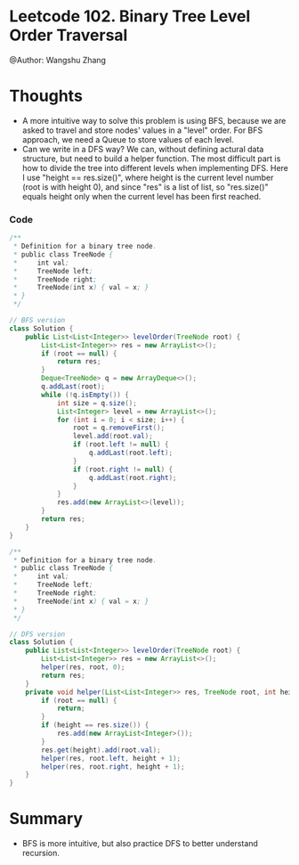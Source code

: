 # Leetcode 102. Binary Tree Level Order Traversal
@Author: Wangshu Zhang

# Thoughts
* A more intuitive way to solve this problem is using BFS, because we are asked to travel and store nodes' values in a "level" order. For BFS approach, we need a Queue to store values of each level.
* Can we write in a DFS way? We can, without defining actural data structure, but need to build a helper function. The most difficult part is how to divide the tree into different levels when implementing DFS. Here I use "height == res.size()", where height is the current level number (root is with height 0), and since "res" is a list of list, so "res.size()" equals height only when the current level has been first reached.

### Code
```Java
/**
 * Definition for a binary tree node.
 * public class TreeNode {
 *     int val;
 *     TreeNode left;
 *     TreeNode right;
 *     TreeNode(int x) { val = x; }
 * }
 */

// BFS version
class Solution {
    public List<List<Integer>> levelOrder(TreeNode root) {
        List<List<Integer>> res = new ArrayList<>();
        if (root == null) {
            return res;
        }
        Deque<TreeNode> q = new ArrayDeque<>();
        q.addLast(root);
        while (!q.isEmpty()) {
            int size = q.size();
            List<Integer> level = new ArrayList<>();
            for (int i = 0; i < size; i++) {
                root = q.removeFirst();
                level.add(root.val);
                if (root.left != null) {
                    q.addLast(root.left);
                }
                if (root.right != null) {
                    q.addLast(root.right);
                }
            }
            res.add(new ArrayList<>(level));
        }
        return res;
    }
}
```

```Java
/**
 * Definition for a binary tree node.
 * public class TreeNode {
 *     int val;
 *     TreeNode left;
 *     TreeNode right;
 *     TreeNode(int x) { val = x; }
 * }
 */

// DFS version
class Solution {
    public List<List<Integer>> levelOrder(TreeNode root) {
        List<List<Integer>> res = new ArrayList<>();
        helper(res, root, 0);
        return res;
    }
    private void helper(List<List<Integer>> res, TreeNode root, int height) {
        if (root == null) {
            return;
        }
        if (height == res.size()) {
            res.add(new ArrayList<Integer>());
        }
        res.get(height).add(root.val);
        helper(res, root.left, height + 1);
        helper(res, root.right, height + 1);
    }
}
```

# Summary
* BFS is more intuitive, but also practice DFS to better understand recursion.
